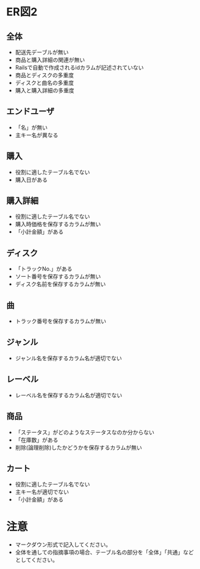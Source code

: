# ER図2
## 全体
- 配送先デーブルが無い
- 商品と購入詳細の関連が無い
- Railsで自動で作成されるidカラムが記述されていない
- 商品とディスクの多重度
- ディスクと曲名の多重度
- 購入と購入詳細の多重度

## エンドユーザ
- 「名」が無い
- 主キー名が異なる

## 購入
- 役割に適したテーブル名でない
- 購入日がある

## 購入詳細
- 役割に適したテーブル名でない
- 購入時価格を保存するカラムが無い
- 「小計金額」がある

## ディスク
- 「トラックNo.」がある
- ソート番号を保存するカラムが無い
- ディスク名前を保存するカラムが無い

## 曲
- トラック番号を保存するカラムが無い

## ジャンル
- ジャンル名を保存するカラム名が適切でない

## レーベル
- レーベル名を保存するカラム名が適切でない

## 商品
- 「ステータス」がどのようなステータスなのか分からない
- 「在庫数」がある
- 削除(論理削除)したかどうかを保存するカラムが無い

## カート
- 役割に適したテーブル名でない
- 主キー名が適切でない
- 「小計金額」がある

## 

# 注意
* マークダウン形式で記入してください。
* 全体を通しての指摘事項の場合、テーブル名の部分を「全体」「共通」などとしてください。

